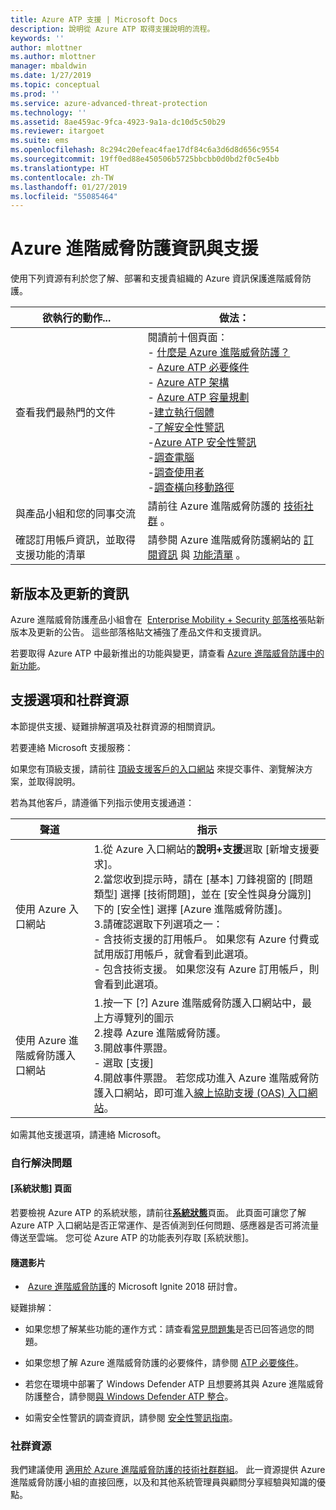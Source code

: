 ```yaml
---
title: Azure ATP 支援 | Microsoft Docs
description: 說明從 Azure ATP 取得支援說明的流程。
keywords: ''
author: mlottner
ms.author: mlottner
manager: mbaldwin
ms.date: 1/27/2019
ms.topic: conceptual
ms.prod: ''
ms.service: azure-advanced-threat-protection
ms.technology: ''
ms.assetid: 8ae459ac-9fca-4923-9a1a-dc10d5c50b29
ms.reviewer: itargoet
ms.suite: ems
ms.openlocfilehash: 8c294c20efeac4fae17df84c6a3d6d8d656c9554
ms.sourcegitcommit: 19ff0ed88e450506b5725bbcbb0d0bd2f0c5e4bb
ms.translationtype: HT
ms.contentlocale: zh-TW
ms.lasthandoff: 01/27/2019
ms.locfileid: "55085464"
---
```

# <a name="azure-advanced-threat-protection-information-and-support"></a>Azure 進階威脅防護資訊與支援 


使用下列資源有利於您了解、部署和支援貴組織的 Azure 資訊保護進階威脅防護。

|欲執行的動作...|做法：|
|----|----|
|查看我們最熱門的文件|閱讀前十個頁面：<br>- [什麼是 Azure 進階威脅防護？](what-is-atp.md)<br>- [Azure ATP 必要條件](atp-prerequisites.md)<br>- [Azure ATP 架構](atp-architecture.md)<br>- [Azure ATP 容量規劃](atp-capacity-planning.md)<br>-[建立執行個體](install-atp-step1.md)<br>-[了解安全性警訊](understanding-security-alerts.md)<br>-[Azure ATP 安全性警訊](suspicious-activity-guide.md)<br>-[調查電腦](investigate-a-computer.md)<br>-[調查使用者](investigate-a-user.md)<br>-[調查橫向移動路徑](investigate-lateral-movement-path.md)
|與產品小組和您的同事交流|請前往 Azure 進階威脅防護的 [技術社群](https://techcommunity.microsoft.com/t5/Azure-Advanced-Threat-Protection/bd-p/AzureAdvancedThreatProtection) 。|
|確認訂用帳戶資訊，並取得支援功能的清單|請參閱 Azure 進階威脅防護網站的 [訂閱資訊](https://www.microsoft.com/cloud-platform/azure-information-protection-pricing) 與 [功能清單](https://www.microsoft.com/cloud-platform/azure-information-protection-features) 。|

## <a name="information-about-new-releases-and-updates"></a>新版本及更新的資訊

Azure 進階威脅防護產品小組會在  [Enterprise Mobility + Security 部落格](https://cloudblogs.microsoft.com/enterprisemobility/author/microsoft-advanced-threat-analytics-team/)張貼新版本及更新的公告。
這些部落格貼文補強了產品文件和支援資訊。

若要取得 Azure ATP 中最新推出的功能與變更，請查看 [Azure 進階威脅防護中的新功能](atp-whats-new.md)。

## <a name="support-options-and-community-resources"></a>支援選項和社群資源

本節提供支援、疑難排解選項及社群資源的相關資訊。

若要連絡 Microsoft 支援服務：

如果您有頂級支援，請前往 [頂級支援客戶的入口網站](https://premier.microsoft.com/) 來提交事件、瀏覽解決方案，並取得說明。

若為其他客戶，請遵循下列指示使用支援通道：

| 聲道|指示|
|------|-----|
|使用 Azure 入口網站|1.從 Azure 入口網站的**說明+支援**選取 [新增支援要求]。 <br>2.當您收到提示時，請在 [基本] 刀鋒視窗的 [問題類型] 選擇 [技術問題]，並在 [安全性與身分識別] 下的 [安全性] 選擇 [Azure 進階威脅防護]。 <br>3.請確認選取下列選項之一：<br>- 含技術支援的訂用帳戶。 如果您有 Azure 付費或試用版訂用帳戶，就會看到此選項。<br>- 包含技術支援。 如果您沒有 Azure 訂用帳戶，則會看到此選項。|
|使用 Azure 進階威脅防護入口網站| 1.按一下 [?] Azure 進階威脅防護入口網站中，最上方導覽列的圖示<br>2.搜尋 Azure 進階威脅防護。<br>3.開啟事件票證。<br>- 選取 [支援]<br>4.開啟事件票證。 若您成功進入 Azure 進階威脅防護入口網站，即可進入[線上協助支援 (OAS) 入口網站](https://support.microsoft.com/assistedsupportproducts)。 |

如需其他支援選項，請連絡 Microsoft。

### <a name="self-help"></a>自行解決問題

#### <a name="system-status-page"></a>[系統狀態] 頁面

若要檢視 Azure ATP 的系統狀態，請前往[**系統狀態**](https://health.atp.azure.com/)頁面。 此頁面可讓您了解 Azure ATP 入口網站是否正常運作、是否偵測到任何問題、感應器是否可將流量傳送至雲端。 您可從 Azure ATP 的功能表列存取 [系統狀態]。

#### <a name="on-demand-videos"></a>隨選影片

-  [Azure 進階威脅防護](https://myignite.techcommunity.microsoft.com/sessions?t=%257B%2522from%2522%253A%25222018-09-23T08%253A00%253A00-04%253A00%2522%252C%2522to%2522%253A%25222018-09-28T19%253A00%253A00-04%253A00%2522%257D&q=azure%2520advanced%2520threat%2520protection#ignite-html-anchor)的 Microsoft Ignite 2018 研討會。

疑難排解：

- 如果您想了解某些功能的運作方式：請查看[常見問題集](atp-technical-faq.md)是否已回答過您的問題。

- 如果您想了解 Azure 進階威脅防護的必要條件，請參閱 [ATP 必要條件](atp-prerequisites.md)。

- 若您在環境中部署了 Windows Defender ATP 且想要將其與 Azure 進階威脅防護整合，請參閱[與 Windows Defender ATP 整合](integrate-wd-atp.md)。

- 如需安全性警訊的調查資訊，請參閱 [安全性警訊指南](suspicious-activity-guide.md)。

### <a name="community-resources"></a>社群資源

我們建議使用 [適用於 Azure 進階威脅防護的技術社群群組](https://aka.ms/azureatpcommunity)。 此一資源提供 Azure 進階威脅防護小組的直接回應，以及和其他系統管理員與顧問分享經驗與知識的優點。
